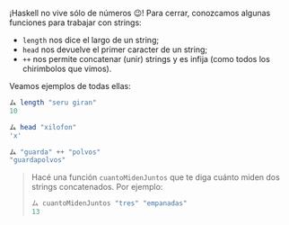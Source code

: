 ¡Haskell no vive sólo de números :wink:! Para cerrar, conozcamos algunas funciones para trabajar con strings:

* `length` nos dice el largo de un string;
* `head` nos devuelve el primer caracter de un string;
* `++` nos permite concatenar (unir) strings y es infija (como todos los chirimbolos que vimos).

Veamos ejemplos de todas ellas:

```haskell
ム length "seru giran"
10

ム head "xilofon"
'x'

ム "guarda" ++ "polvos"
"guardapolvos"
```

> Hacé una función `cuantoMidenJuntos` que te diga cuánto miden dos strings concatenados. Por ejemplo: 
> 
> ```haskell
> ム cuantoMidenJuntos "tres" "empanadas"
> 13
> ```
